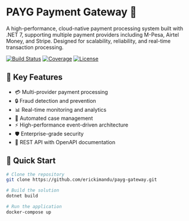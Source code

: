 # PAYG Payment Gateway 🚀

A high-performance, cloud-native payment processing system built with .NET 7, supporting multiple payment providers including M-Pesa, Airtel Money, and Stripe. Designed for scalability, reliability, and real-time transaction processing.

[![Build Status](https://github.com/erickimandu/payg-gateway/workflows/CI/badge.svg)](https://github.com/erickimandu/payg-gateway/actions)
[![Coverage](https://codecov.io/gh/erickimandu/payg-gateway/branch/main/graph/badge.svg)](https://codecov.io/gh/erickimandu/payg-gateway)
[![License](https://img.shields.io/badge/license-MIT-blue.svg)](LICENSE)

## 🌟 Key Features

- 💳 Multi-provider payment processing
- 🔒 Fraud detection and prevention
- 📊 Real-time monitoring and analytics
- 🔄 Automated case management
- ⚡ High-performance event-driven architecture
- 🛡️ Enterprise-grade security
- 📱 REST API with OpenAPI documentation

## 🚀 Quick Start

```bash
# Clone the repository
git clone https://github.com/erickimandu/payg-gateway.git

# Build the solution
dotnet build

# Run the application
docker-compose up
